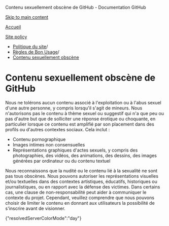 Contenu sexuellement obscène de GitHub - Documentation GitHub

[Skip to main content](#main-content)

[Accueil](/fr)

[Site policy](/fr/site-policy)

* [Politique du site](/fr/site-policy)/
* [Règles de Bon Usage](/fr/site-policy/acceptable-use-policies)/
* [Contenu sexuellement obscène](/fr/site-policy/acceptable-use-policies/github-sexually-obscene-content)

Contenu sexuellement obscène de GitHub
==========

Nous ne tolérons aucun contenu associé à l'exploitation ou à l'abus sexuel d'une autre personne, y compris lorsqu'il s'agit de mineurs. Nous n'autorisons pas le contenu à thème sexuel ou suggestif qui n'a que peu ou pas d'autre but que de solliciter une réponse érotique ou choquante, en particulier lorsque ce contenu est amplifié par son placement dans des profils ou d'autres contextes sociaux. Cela inclut :

* Contenu pornographique
* Images intimes non consensuelles
* Représentations graphiques d'actes sexuels, y compris des photographies, des vidéos, des animations, des dessins, des images générées par ordinateur ou du contenu textuel

Nous reconnaissons que la nudité ou le contenu lié à la sexualité ne sont pas tous obscènes. Nous pouvons autoriser les représentations visuelles et/ou textuelles dans des contextes artistiques, éducatifs, historiques ou journalistiques, ou en rapport avec la défense des victimes. Dans certains cas, une clause de non-responsabilité peut aider à communiquer le contexte du projet. Cependant, veuillez comprendre que nous pouvons choisir de limiter le contenu en donnant aux utilisateurs la possibilité de s'inscrire avant de visionner.

{"resolvedServerColorMode":"day"}
